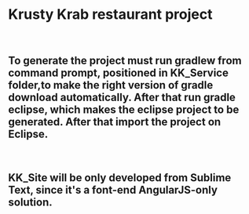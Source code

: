 <h1>Krusty Krab restaurant project</h1>
<br>
<h2>To generate the project must run <strong>gradlew</strong> from command prompt, positioned in KK_Service folder,to make the right version of gradle download automatically. After that run <strong>gradle eclipse</strong>, which makes the eclipse project to be generated. After that import the project on Eclipse.</h2>
<br>
<h2>KK_Site will be only developed from <strong>Sublime Text</strong>, since it's a font-end AngularJS-only solution.</h2> 